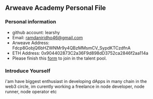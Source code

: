 ## Arweave Academy Personal File

### Personal information

- github account: learshy
- Email: ramdaniridho46@gmail.com
- Arweave Address: Fdcp8GobjQ6bHZWNMr9y4QBzMMsmCV_SypdKTCzdfnA
- ETH Address: 0x904402873C2a36F9d898dD3752ca2846f2aa114a
- Please finish this [form](https://docs.google.com/forms/d/e/1FAIpQLSfWA5fIIcBgmRppm3jNz5vmf9Mai_QMVil-2pO4r7YKn_Zhtw/viewform?usp=sf_link) to join in the talent pool.

### Introduce Yourself
 i'am have biggest enthusiast in developing dApps in many chain in the web3 circle, im curently working a freelance in node developer, node runner, node operator etc